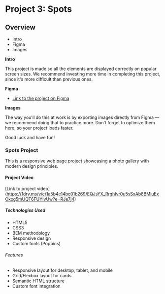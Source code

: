# Project 3: Spots

## Overview

- Intro
- Figma
- Images

**Intro**

This project is made so all the elements are displayed correctly on popular screen sizes. We recommend investing more time in completing this project, since it's more difficult than previous ones.

**Figma**

- [Link to the project on Figma](https://www.figma.com/file/BBNm2bC3lj8QQMHlnqRsga/Sprint-3-Project-%E2%80%94-Spots?type=design&node-id=2%3A60&mode=design&t=afgNFybdorZO6cQo-1)

**Images**

The way you'll do this at work is by exporting images directly from Figma — we recommend doing that to practice more. Don't forget to optimize them [here](https://tinypng.com/), so your project loads faster.

Good luck and have fun!

### Spots Project

This is a responsive web page project showcasing a photo gallery with modern design principles.

#### Project Video

[Link to project video] (https://1drv.ms/v/c/1a5b4e14bc01b269/EQJsYX_RrghIvr0u5sSxAb8BMiuExOkxg5mUQT6FUYIvUw?e=RJe7j4)

##### Technologies Used

- HTML5
- CSS3
- BEM methodology
- Responsive design
- Custom fonts (Poppins)

###### Features

- Responsive layout for desktop, tablet, and mobile
- Grid/Flexbox layout for cards
- Semantic HTML structure
- Custom font integration

